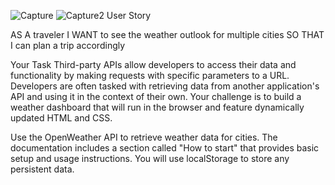 ![Capture](https://user-images.githubusercontent.com/83477798/128612819-534833ad-d53a-485e-b942-70bcc0c6b405.JPG)
![Capture2](https://user-images.githubusercontent.com/83477798/128612821-a8f71325-8d9e-4e0f-9dcd-a11c5b122e79.JPG)
User Story

AS A traveler
I WANT to see the weather outlook for multiple cities
SO THAT I can plan a trip accordingly

Your Task
Third-party APIs allow developers to access their data and functionality by making requests with specific parameters to a URL. 
Developers are often tasked with retrieving data from another application's API and using it in the context of their own. 
Your challenge is to build a weather dashboard that will run in the browser and feature dynamically updated HTML and CSS.

Use the OpenWeather API to retrieve weather data for cities. The documentation includes a section called "How to start" that 
provides basic setup and usage instructions. You will use localStorage to store any persistent data.
